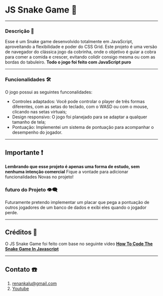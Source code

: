 # JS Snake Game 🐍
 
---

### Descrição 📖
 Esse é um Snake game desenvolvido totalmente em JavaScript, aproveitando a flexibilidade e poder do CSS Grid. Este projeto é uma versão de navegador do clássica jogo da cobrinha, onde o objetivo é guiar a cobra para comer a comida e crescer, evitando colidir consigo mesma ou com as bordas do tabuleiro.
**Todo o jogo foi feito com JavaScript puro** 

---

### Funcionalidades 🛠️
 O jogo possui as seguintes funconalidades:
* Controles adaptados: Você pode controlar o player de três formas diferentes, com as setas do teclado, com o WASD ou com o mouse, clicando nas setas virtuais;
* Design responsivo: O jogo foi planejado para se adaptar a qualquer tamanho de tela;
* Pontuação: Implementei um sistema de pontuação para acompanhar o desempenho do jogador.
  
---

 ## Importante  ❗
 **Lembrando que esse projeto é apenas uma forma de estudo, sem nenhuma intenção comercial** 
 Fique a vontade para adicionar funcionalidades Novas no projeto!

### futuro do Projeto 👁️‍🗨️
 Futuramente pretendo implementar um placar que pega a pontuação de outros jogadores de um banco de dados e exibi eles quando o jogador perde.

---

## Créditos 👏
O JS Snake Game foi feito com base no seguinte video **[How To Code The Snake Game In Javascript](https://www.youtube.com/watch?v=QTcIXok9wNY&ab_channel=WebDevSimplified)**

---

## Contato ☎️
 1. [renankalu@gmail.com](renankalu@gmail.com)
 2. [Youtube]()

